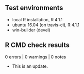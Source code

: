 ## Test environments
* local R installation, R 4.1.1
* ubuntu 16.04 (on travis-ci), R 4.1.1
* win-builder (devel)

## R CMD check results

0 errors | 0 warnings | 0 notes

* This is an update.
